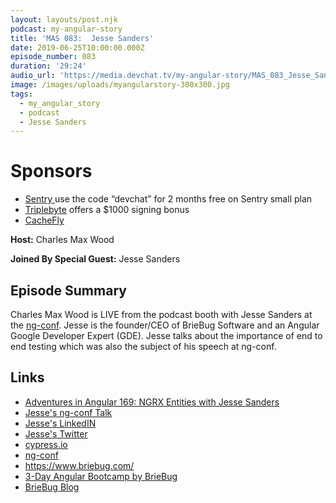 ```yaml
---
layout: layouts/post.njk
podcast: my-angular-story
title: 'MAS 083:  Jesse Sanders'
date: 2019-06-25T10:00:00.000Z
episode_number: 083
duration: '29:24'
audio_url: 'https://media.devchat.tv/my-angular-story/MAS_083_Jesse_Sanders.mp3'
image: /images/uploads/myangularstory-300x300.jpg
tags:
  - my_angular_story
  - podcast
  - Jesse Sanders
---
```

# Sponsors

* [Sentry ](https://sentry.io/welcome/) use the code “devchat” for 2 months free on Sentry small plan
* [Triplebyte](https://triplebyte.com/astory) offers a $1000 signing bonus
* [CacheFly](https://www.cachefly.com)

**Host:** Charles Max Wood

**Joined By Special Guest:** Jesse Sanders

## Episode Summary

Charles Max Wood is LIVE from the podcast booth with Jesse Sanders at the [ng-conf](https://www.ng-conf.org/). Jesse is the founder/CEO of BrieBug Software and an Angular Google Developer Expert (GDE). Jesse talks about the importance of end to end testing which was also the subject of his speech at ng-conf.



## Links

* [Adventures in Angular 169: NGRX Entities with Jesse Sanders](https://devchat.tv/adv-in-angular/aia-169-ngrx-entities-jesse-sanders/)
* [Jesse's ng-conf Talk](https://www.youtube.com/watch?v=GH9Dvo_BYkk)
* [Jesse's LinkedIN](https://www.linkedin.com/in/jessesandersbriebug)
* [Jesse's Twitter](@JesseS_BrieBug) 
* [cypress.io](https://www.cypress.io/)
* [ng-conf](https://www.ng-conf.org/)
* <https://www.briebug.com/>
* [3-Day Angular Bootcamp by BrieBug](https://www.eventbrite.com/e/3-day-angular-bootcamp-by-briebug-tickets-63881946622?aff=ebdssbdestsearch)
* [BrieBug Blog](https://medium.com/briebug-blog)

##

